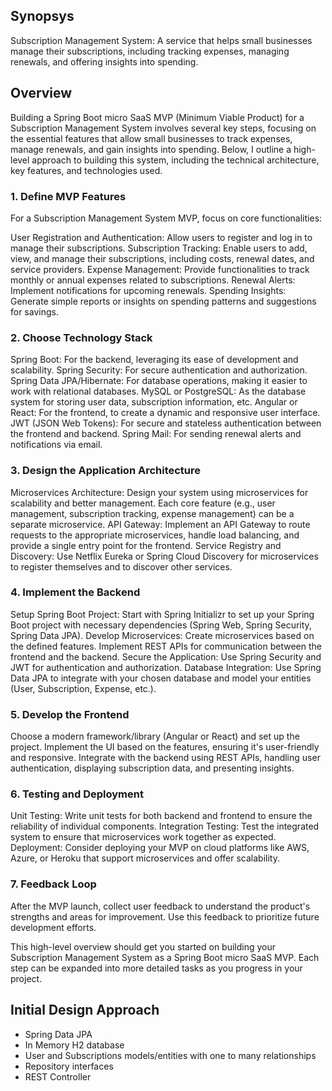 ## Synopsys

Subscription Management System: A service that helps small businesses manage their subscriptions, including tracking expenses, managing renewals, and offering insights into spending.


## Overview

Building a Spring Boot micro SaaS MVP (Minimum Viable Product) for a Subscription Management System involves several key steps, focusing on the essential features that allow small businesses to track expenses, manage renewals, and gain insights into spending. Below, I outline a high-level approach to building this system, including the technical architecture, key features, and technologies used.

### 1. Define MVP Features

For a Subscription Management System MVP, focus on core functionalities:

User Registration and Authentication: Allow users to register and log in to manage their subscriptions.
Subscription Tracking: Enable users to add, view, and manage their subscriptions, including costs, renewal dates, and service providers.
Expense Management: Provide functionalities to track monthly or annual expenses related to subscriptions.
Renewal Alerts: Implement notifications for upcoming renewals.
Spending Insights: Generate simple reports or insights on spending patterns and suggestions for savings.

### 2. Choose Technology Stack

Spring Boot: For the backend, leveraging its ease of development and scalability.
Spring Security: For secure authentication and authorization.
Spring Data JPA/Hibernate: For database operations, making it easier to work with relational databases.
MySQL or PostgreSQL: As the database system for storing user data, subscription information, etc.
Angular or React: For the frontend, to create a dynamic and responsive user interface.
JWT (JSON Web Tokens): For secure and stateless authentication between the frontend and backend.
Spring Mail: For sending renewal alerts and notifications via email.

### 3. Design the Application Architecture

Microservices Architecture: Design your system using microservices for scalability and better management. Each core feature (e.g., user management, subscription tracking, expense management) can be a separate microservice.
API Gateway: Implement an API Gateway to route requests to the appropriate microservices, handle load balancing, and provide a single entry point for the frontend.
Service Registry and Discovery: Use Netflix Eureka or Spring Cloud Discovery for microservices to register themselves and to discover other services.

### 4. Implement the Backend

Setup Spring Boot Project: Start with Spring Initializr to set up your Spring Boot project with necessary dependencies (Spring Web, Spring Security, Spring Data JPA).
Develop Microservices: Create microservices based on the defined features. Implement REST APIs for communication between the frontend and the backend.
Secure the Application: Use Spring Security and JWT for authentication and authorization.
Database Integration: Use Spring Data JPA to integrate with your chosen database and model your entities (User, Subscription, Expense, etc.).

### 5. Develop the Frontend

Choose a modern framework/library (Angular or React) and set up the project.
Implement the UI based on the features, ensuring it's user-friendly and responsive.
Integrate with the backend using REST APIs, handling user authentication, displaying subscription data, and presenting insights.

### 6. Testing and Deployment

Unit Testing: Write unit tests for both backend and frontend to ensure the reliability of individual components.
Integration Testing: Test the integrated system to ensure that microservices work together as expected.
Deployment: Consider deploying your MVP on cloud platforms like AWS, Azure, or Heroku that support microservices and offer scalability.

### 7. Feedback Loop

After the MVP launch, collect user feedback to understand the product's strengths and areas for improvement. Use this feedback to prioritize future development efforts.

This high-level overview should get you started on building your Subscription Management System as a Spring Boot micro SaaS MVP. Each step can be expanded into more detailed tasks as you progress in your project.

## Initial Design Approach
- Spring Data JPA
- In Memory H2 database
- User and Subscriptions models/entities with one to many relationships
- Repository interfaces
- REST Controller